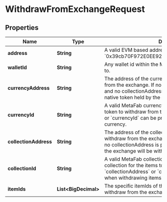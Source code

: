 

# WithdrawFromExchangeRequest


## Properties

| Name | Type | Description | Notes |
|------------ | ------------- | ------------- | -------------|
|**address** | **String** | A valid EVM based address to withdraw to. For example, &#x60;0x39cb70F972E0EE920088AeF97Dbe5c6251a9c25D&#x60;. |  [optional] |
|**walletId** | **String** | Any wallet id within the MetaFab ecosystem to withdraw to. |  [optional] |
|**currencyAddress** | **String** | The address of the currency (ERC20) token to withdraw from the exchange. If no currencyAddress or currencyId, and no collectionAddress or collectionId are provided, the native token held by the exchange will be withdrawn. |  [optional] |
|**currencyId** | **String** | A valid MetaFab currency id that represents the currency token to withdraw from the exchange. &#x60;currencyAddress&#x60; or &#x60;currencyId&#x60; can be provided when withdrawing currency. |  [optional] |
|**collectionAddress** | **String** | The address of the collection (ERC1155) for the items to withdraw from the exchange. If no currencyAddress and no collectionAddress is provided, the native token held by the exchange will be withdrawn. |  [optional] |
|**collectionId** | **String** | A valid MetaFab collection id that represents the collection for the items to withdraw from the exchange. &#x60;collectionAddress&#x60; or &#x60;collectionId&#x60; can be provided when withdrawing items. |  [optional] |
|**itemIds** | **List&lt;BigDecimal&gt;** | The specific itemIds of the provided collection to withdraw from the exchange. |  [optional] |



